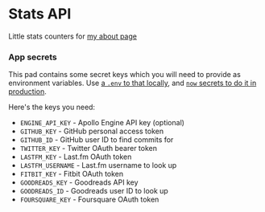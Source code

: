 # Stats API

Little stats counters for [my about page](https://lowmess.com/about/)

### App secrets

This pad contains some secret keys which you will need to provide as environment variables. Use [a `.env` to that locally](https://zeit.co/docs/v2/development/environment-variables/), and [`now` secrets to do it in production](https://zeit.co/docs/v2/deployments/environment-variables-and-secrets/).

Here's the keys you need:

- `ENGINE_API_KEY` - Apollo Engine API key (optional)
- `GITHUB_KEY` - GitHub personal access token
- `GITHUB_ID` - GitHub user ID to find commits for
- `TWITTER_KEY` - Twitter OAuth bearer token
- `LASTFM_KEY` - Last.fm OAuth token
- `LASTFM_USERNAME` - Last.fm username to look up
- `FITBIT_KEY` - Fitbit OAuth token
- `GOODREADS_KEY` - Goodreads API key
- `GOODREADS_ID` - Goodreads user ID to look up
- `FOURSQUARE_KEY` - Foursquare OAuth token
